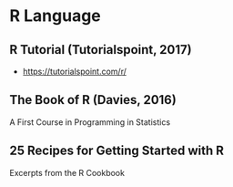 # R Language


## R Tutorial (Tutorialspoint, 2017)

  - https://tutorialspoint.com/r/

## The Book of R (Davies, 2016)

  A First Course in Programming in Statistics

## 25 Recipes for Getting Started with R

  Excerpts from the R Cookbook


